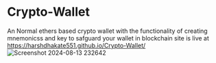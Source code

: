 # Crypto-Wallet
An Normal ethers based crypto wallet with the functionality of creating mnemonicss and key to safguard your wallet in blockchain
site is live at https://harshdhakate551.github.io/Crypto-Wallet/
![Screenshot 2024-08-13 232642](https://github.com/user-attachments/assets/51124545-d588-4a8a-b061-15a076c05c0b)

